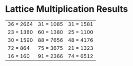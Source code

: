 # Lattice Multiplication Results

|   |   |   |
|---|---|---|
| 36 = 2664 | 31 = 1085 | 31 = 1581 |
| 23 = 1380 | 60 = 1380 | 25 = 1100 |
| 30 = 1590 | 88 = 7656 | 48 = 4176 |
| 72 = 864 | 75 = 3675 | 21 = 1323 |
| 16 = 160 | 91 = 2366 | 74 = 6512 |
